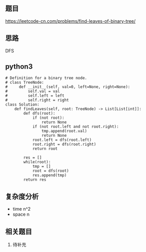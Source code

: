 ## 题目
https://leetcode-cn.com/problems/find-leaves-of-binary-tree/

## 思路
DFS

## python3
```python3
# Definition for a binary tree node.
# class TreeNode:
#     def __init__(self, val=0, left=None, right=None):
#         self.val = val
#         self.left = left
#         self.right = right
class Solution:
    def findLeaves(self, root: TreeNode) -> List[List[int]]:
        def dfs(root):
            if (not root):
                return None
            if (not root.left and not root.right):
                tmp.append(root.val)
                return None
            root.left = dfs(root.left)
            root.right = dfs(root.right)
            return root
        
        res = []
        while(root):
            tmp = []
            root = dfs(root)
            res.append(tmp)
        return res
```

## 复杂度分析
* time n^2
* space n

## 相关题目
1. 待补充
